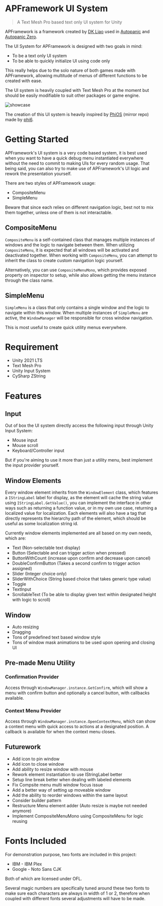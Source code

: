 # APFramework UI System

> A Text Mesh Pro based text only UI system for Unity

APFramework is a framework created by [DK Liao](https://twitter.com/RandomDevDK) used in [Autopanic](https://store.steampowered.com/app/1274830) and [Autopanic Zero](https://store.steampowered.com/app/1423670).

The UI System for APFramework is designed with two goals in mind:

- To be a text only UI system
- To be able to quickly initialize UI using code only

This really helps due to the solo nature of both games made with APFramework, allowing multitude of menus of different functions to be created with ease.

The UI system is heavily coupled with Text Mesh Pro at the moment but should be easily modifiable to suit other packages or game engine.

![showcase](https://blog.chosenconcept.dev/images/posts/autopanic-devlog/0007/3.gif)

The creation of this UI system is heavily inspired by [PhiOS](https://github.com/pblca/PhiOS) (mirror repo) made by [phi6](https://twitter.com/phi6).

# Getting Started

APFramework's UI system is a very code based system, it is best used when you want to have a quick debug menu instantiated everywhere without the need to commit to making UIs for every random usage. That being said, you can also try to make use of APFramework's UI logic and rework the presentation yourself.

There are two styles of APFramework usage:

- CompositeMenu
- SimpleMenu

Beware that since each relies on different navigation logic, best not to mix them together, unless one of them is not interactable.

## CompositeMenu

`CompositeMenu` is a self-contained class that manages multiple instances of windows and the logic to navigate between them. When utilizing `CompositeMenu`, it is expected that all windows will be activated and deactivated together. When working with `CompositeMenu`, you can attempt to inherit the class to create custom navigation logic yourself.

Alternatively, you can use `CompositeMenuMono`, which provides exposed property on inspector to setup, while also allows getting the menu instance through the class name.

## SimpleMenu

`SimpleMenu` is a class that only contains a single window and the logic to navigate within this window. When multiple instances of `SimpleMenu` are active, the `WindowManager` will be responsible for cross window navigation.

This is most useful to create quick utility menus everywhere.

# Requirement

- Unity 2021 LTS
- Text Mesh Pro
- Unity Input System
- CySharp ZString

# Features

## Input

Out of box the UI system directly access the following input through Unity Input System:

- Mouse input
- Mouse scroll
- Keyboard/Controller input

But if you're aiming to use it more than just a utility menu, best implement the input provider yourself.

## Window Elements

Every window element inherits from the `WindowElement` class, which features a `IStringLabel` label for display, as the element will cache the string value using `IStringLabel.GetValue()`, you can implement the interface in other ways such as returning a function value, or in my own use case, returning a localized value for localization. Each elements will also have a tag that directly represents the hierarchy path of the element, which should be useful as some localization string id.

Currently window elements implemented are all based on my own needs, which are:

- Text (Non-selectable text display)
- Button (Selectable and can trigger action when pressed)
- ButtonWithCount (increase upon confirm and decrease upon cancel)
- DoubleConfirmButton (Takes a second confirm to trigger action assigned)
- Slider (Integer choice only)
- SliderWithChoice (String based choice that takes generic type value)
- Toggle
- TextInput
- ScrollableText (To be able to display given text within designated height with logic to scroll)

## Window

- Auto resizing
- Dragging
- Tons of predefined text based window style
- Tons of window mask animations to be used upon opening and closing UI

## Pre-made Menu Utility

### Confirmation Provider

Access through `WindowManager.instance.GetConfirm`, which will show a menu with confirm button and optionally a cancel button, with callbacks available.

### Context Menu Provider

Access through `WindowManager.instance.OpenContextMenu`, which can show a context menu with quick access to actions at a designated position. A callback is available for when the context menu closes.

## Futurework

- Add icon to pin window
- Add icon to close window
- Add ability to resize window with mouse
- Rework element instantiation to use IStringLabel better
- Setup line break better when dealing with labeled elements
- Fix Compsite menu multi window focus issue
- Add a better way of setting up moveable window
- Add the ability to reorder windows within the same layout
- Consider builder pattern
- Restructure Menu element adder (Auto resize is maybe not needed anymore)
- Implement CompositeMenuMono using CompositeMenu for logic reusing

# Fonts Included

For demonstration purpose, two fonts are included in this project:

- IBM - IBM Plex
- Google - Noto Sans CJK

Both of which are licensed under OFL.

Several magic numbers are specifically tuned around these two fonts to make sure each characters are always in width of 1 or 2, therefore when coupled with different fonts several adjustments will have to be made.
